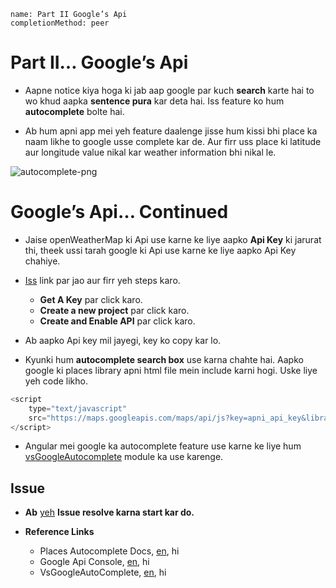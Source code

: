 ```ngMeta
name: Part II Google’s Api
completionMethod: peer
```

# Part II… Google’s Api

- Aapne notice kiya hoga ki jab aap google par kuch **search** karte hai to wo khud aapka **sentence pura** kar deta hai. Iss feature ko hum **autocomplete** bolte hai.

- Ab hum apni app mei yeh feature daalenge jisse hum kissi bhi place ka naam likhe to google usse complete kar de. Aur firr uss place ki latitude aur longitude value nikal kar weather information bhi nikal le.

![autocomplete-png](https://00e9e64bac427cd749f7a0e26686b54e0fad5a8e73227e3899-apidata.googleusercontent.com/download/storage/v1/b/ng-curriculum-images/o/angularjs%2Fautocomplete.png?qk=AD5uMEvz7AhFMTmMmKmrI9YFDS40eQj-f5goi7fFzI3zXl7pgp75C2ZufZHdVf00Xmsp89kuK8htVtzkk7eOpfXaymgIyaw5x_Akd12uthUcQqxA9tnZBujIFHzovxba1grkD5LsM5CFteZS1LdVOfnRsIpKfGY2xdFP5rf9pkDwxF0P_uqDaAURSXaPAIqPSIZis8dTFvukCeCcIsEgp072VTWQ3Slee84zWsaW9Mj_Ht-jKzwj3Ey_72LhrAm-kFWeNYGFC-4-nL8J5Abw1lEdFDRvjC1NFV_hd2fNFgrRpRlhSLnq75MQ5uffecnHs2AZNP0EmbbWJtqFGsd3pifr_6jbMDAView2GGgH689Fx2ugr6ta_FdKQ6UidWboRd66YShI3Hlh6LXKm5aayf_g8qU70diata5CK6uxvUAiIfwMDbqe88jqnFCWEMvCy3qzPwvTu79Tx6NakdR9IFV5c9Wm2x_X7mrGMrj2CSBCUXZ75jXwI3nLSgpxSCDPOHBZiLQMa7p2RANMOEce48pqOSQdY5A-gSV9DTZlaBdHMN2fidlh4ItKgiiy8g4eo1NYPLMw_EDOjmz-u39IReyMot68CNhvJqlcNT3U3MRkuysMeYs5la0i38zgLyD2RG254GtqA_NNip675vgs-XrNuVQ2amJG_uQ_Udgi4YN7L6BJYtp4F5ZnsaRzIWxFHJYi1rGI7DeaKHSm-m5THNBPDcdp5hyqJNLIXYF9UEoq0RWYrvK44_8n7dTWMVCpnJzesWyt0lHrCFc0y8ynYtZkuhJl0zuFAk28Z_Q5kMU5PLwf0U-IlTQ)


# Google’s Api… Continued

- Jaise openWeatherMap ki Api use karne ke liye aapko **Api Key** ki jarurat thi, theek ussi tarah google ki Api use karne ke liye aapko Api Key chahiye.

- [Iss](https://developers.google.com/maps/documentation/javascript/places-autocomplete) link par jao aur firr yeh steps karo.
	- **Get A Key** par click karo.
	- **Create a new project** par click karo.
	- **Create and Enable API** par click karo.
- Ab aapko Api key mil jayegi, key ko copy kar lo.

- Kyunki hum **autocomplete search box** use karna chahte hai. Aapko google ki places library apni html file mein include karni hogi. Uske liye yeh code likho.

```javascript
<script 
	type="text/javascript"
	src="https://maps.googleapis.com/maps/api/js?key=apni_api_key&libraries=places">
</script>
```
-  Angular mei google ka autocomplete feature use karne ke liye hum [vsGoogleAutocomplete](https://github.com/vskosp/vsGoogleAutocomplete#getting-started) module ka use karenge.

## Issue

- **Ab** [yeh](https://github.com/vidur149/angular-weather/issues/2) **Issue resolve karna start kar do.** 

- **Reference Links**
    - Places Autocomplete Docs, [en](https://developers.google.com/maps/documentation/javascript/places-autocomplete), hi
	- Google Api Console, [en](https://console.developers.google.com/projectselector/apis/dashboard), hi
	- VsGoogleAutoComplete, [en](https://github.com/vskosp/vsGoogleAutocomplete#getting-started), hi